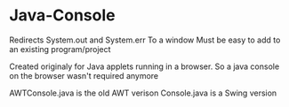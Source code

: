 # Java-Console
Redirects System.out and System.err To a window
Must be easy to add to an existing program/project

Created originaly for Java applets running in a browser.
So a java console on the browser wasn't required anymore

AWTConsole.java is the old AWT verison
Console.java is a Swing version
